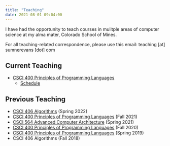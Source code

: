 ```yaml
---
title: "Teaching"
date: 2021-08-01 09:04:00
---
```


I have had the opportunity to teach courses in mulitple areas of computer
science at my alma mater, Colorado School of Mines.

For all teaching-related correspondence, please use this email:
teaching [at] sumnerevans [dot] com

## Current Teaching

* [CSCI 400 Principles of Programming Languages](https://lambda.mines.edu/f22-syllabus/)
  * [Schedule](https://elearning.mines.edu/courses/40213/pages/schedule)

## Previous Teaching

* [CSCI 406 Algorithms](https://elearning.mines.edu/courses/36726) (Spring 2022)
* [CSCI 400 Principles of Programming Languages](https://lambda.mines.edu/f21b-syllabus/) (Fall 2021)
* [CSCI 564 Advanced Computer Architecture](./csci564-s21/) (Spring 2021)
* [CSCI 400 Principles of Programming Languages](https://lambda.mines.edu/f20b-syllabus/) (Fall 2020)
* [CSCI 400 Principles of Programming Languages](./csci400-s19/) (Spring 2019)
* CSCI 406 Algorithms (Fall 2018)
